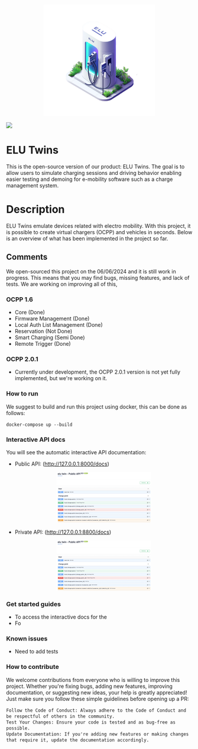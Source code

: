 <p align="center">
  <img src="./docs/icons/elu_charger-transformed.png" alt="Logo" width="300">
</p>

<img src="https://img.shields.io/badge/release-v1.0-blue"/>

# ELU Twins 
This is the open-source version of our product: ELU Twins. The goal is to allow users to simulate charging sessions and driving behavior enabling
easier testing and demoing for e-mobility software such as a charge management system. 

# Description
ELU Twins emulate devices related with electro mobility. With this project, it is possible to create virtual chargers (OCPP) and vehicles in seconds. Below is an overview of what has been implemented in the project so far.

## Comments
We open-sourced this project on the 06/06/2024 and it is still work in progress. This means that you may find bugs, missing features, and lack of tests. We are working on improving all of this, 

### OCPP 1.6

- Core (Done)
- Firmware Management (Done)
- Local Auth List Management (Done)
- Reservation (Not Done)
- Smart Charging (Semi Done)
- Remote Trigger (Done)

### OCPP 2.0.1

- Currently under development, the OCPP 2.0.1 version is not yet fully implemented, but we're working on it.

### How to run
We suggest to build and run this project using docker, this can be done as follows:

```shell
docker-compose up --build 
```
### Interactive API docs
You will see the automatic interactive API documentation:
- Public API: (http://127.0.0.1:8000/docs)
  <p align="center">
  <img src="./docs/icons/public_api.png" alt="Logo" width="256">
  </p>
- Private API: (http://127.0.0.1:8800/docs)
  <p align="center">
  <img src="./docs/icons/public_api.png" alt="Logo" width="256">
  </p>

### Get started guides
- To access the interactive docs for the
- Fo

### Known issues
- Need to add tests

### How to contribute

We welcome contributions from everyone who is willing to improve this project. Whether you're fixing bugs, adding new features, improving documentation, or suggesting new ideas, your help is greatly appreciated! Just make sure you follow these simple guidelines before opening up a PR:

    Follow the Code of Conduct: Always adhere to the Code of Conduct and be respectful of others in the community.
    Test Your Changes: Ensure your code is tested and as bug-free as possible.
    Update Documentation: If you're adding new features or making changes that require it, update the documentation accordingly.

